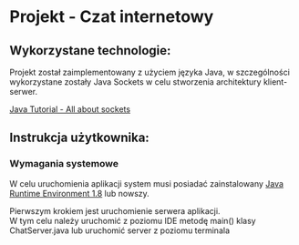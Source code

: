 # Projekt - Czat internetowy
## Wykorzystane technologie:
Projekt został zaimplementowany z użyciem języka Java, w szczególności wykorzystane zostały Java Sockets 
w celu stworzenia architektury klient-serwer.

[Java Tutorial - All about sockets](https://docs.oracle.com/javase/tutorial/networking/sockets/index.html)  

## Instrukcja użytkownika:
### Wymagania systemowe
W celu uruchomienia aplikacji system musi posiadać zainstalowany [Java Runtime Environment 1.8](http://www.oracle.com/technetwork/java/javase/downloads/jre8-downloads-2133155.html) lub nowszy.


Pierwszym krokiem jest uruchomienie serwera aplikacji.  
W tym celu należy uruchomić z poziomu IDE metodę main() klasy ChatServer.java lub uruchomić server 
z poziomu terminala 
